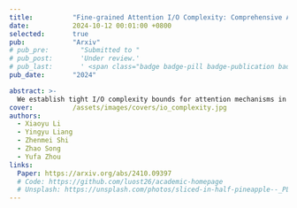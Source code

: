 ```yaml
---
title:          "Fine-grained Attention I/O Complexity: Comprehensive Analysis for Backward Passes"
date:           2024-10-12 00:01:00 +0800
selected:       true
pub:            "Arxiv"
# pub_pre:        "Submitted to "
# pub_post:       'Under review.'
# pub_last:       ' <span class="badge badge-pill badge-publication badge-success">Spotlight</span>'
pub_date:       "2024"

abstract: >-
  We establish tight I/O complexity bounds for attention mechanisms in large language models across small and large cache sizes—confirming FlashAttention's optimality in large caches, improving algorithms for small caches, extending analysis to sparse attention, and offering insights for efficient LLM training and inference.
cover:          /assets/images/covers/io_complexity.jpg
authors:
  - Xiaoyu Li
  - Yingyu Liang
  - Zhenmei Shi
  - Zhao Song
  - Yufa Zhou
links:
  Paper: https://arxiv.org/abs/2410.09397
  # Code: https://github.com/luost26/academic-homepage
  # Unsplash: https://unsplash.com/photos/sliced-in-half-pineapple--_PLJZmHZzk
---
```

